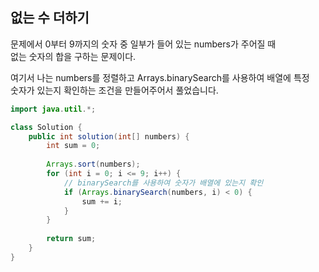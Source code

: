 ## 없는 수 더하기

문제에서 0부터 9까지의 숫자 중 일부가 들어 있는 numbers가 주어질 때  
없는 숫자의 합을 구하는 문제이다.

여기서 나는 numbers를 정렬하고 Arrays.binarySearch를 사용하여 배열에 특정  
숫자가 있는지 확인하는 조건을 만들어주어서 풀었습니다.

```java
import java.util.*;

class Solution {
    public int solution(int[] numbers) {
        int sum = 0;
        
        Arrays.sort(numbers);
        for (int i = 0; i <= 9; i++) {
            // binarySearch를 사용하여 숫자가 배열에 있는지 확인
            if (Arrays.binarySearch(numbers, i) < 0) {
                sum += i;
            }
        }
        
        return sum;
    }
}
```